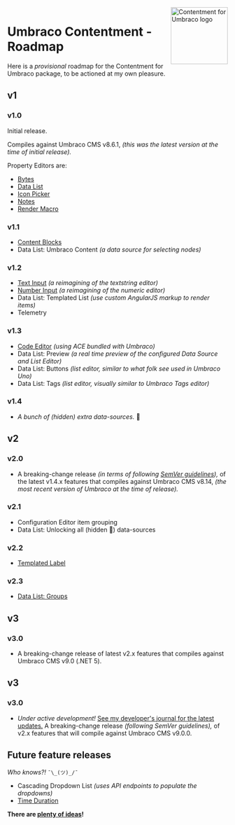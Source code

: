 ﻿<img src="../docs/assets/img/logo.png" alt="Contentment for Umbraco logo" title="A state of Umbraco happiness." height="130" align="right">

# Umbraco Contentment - Roadmap

Here is a _provisional_ roadmap for the Contentment for Umbraco package, to be actioned at my own pleasure.


## v1

### v1.0

Initial release.

Compiles against Umbraco CMS v8.6.1, _(this was the latest version at the time of initial release)._

Property Editors are:

- [Bytes](../docs/editors/bytes.md)
- [Data List](../docs/editors/data-list.md)
- [Icon Picker](../docs/editors/icon-picker.md)
- [Notes](../docs/editors/notes.md)
- [Render Macro](../docs/editors/render-macro.md)

### v1.1

- [Content Blocks](../docs/editors/content-blocks.md)
- Data List: Umbraco Content _(a data source for selecting nodes)_

### v1.2

- [Text Input](../docs/editors/text-input.md) _(a reimagining of the textstring editor)_
- [Number Input](../docs/editors/number-input.md) _(a reimagining of the numeric editor)_
- Data List: Templated List _(use custom AngularJS markup to render items)_
- Telemetry

### v1.3

- [Code Editor](../docs/editors/code-editor.md) _(using ACE bundled with Umbraco)_
- Data List: Preview _(a real time preview of the configured Data Source and List Editor)_
- Data List: Buttons _(list editor, similar to what folk see used in Umbraco Uno)_
- Data List: Tags _(list editor, visually similar to Umbraco Tags editor)_

### v1.4

- _A bunch of (hidden) extra data-sources._ 🤫


## v2

### v2.0

- A breaking-change release _(in terms of following [SemVer guidelines](https://semver.org/)),_ of the latest v1.4.x features that compiles against Umbraco CMS v8.14, _(the most recent version of Umbraco at the time of release)._

### v2.1

- Configuration Editor item grouping
- Data List: Unlocking all (hidden 🤫) data-sources

### v2.2

- [Templated Label](https://github.com/leekelleher/umbraco-contentment/discussions/100)

### v2.3

- [Data List: Groups](https://github.com/leekelleher/umbraco-contentment/discussions/90)


## v3

### v3.0

- A breaking-change release of latest v2.x features that compiles against Umbraco CMS v9.0 (.NET 5).


## v3

### v3.0

- _Under active development!_ [See my developer's journal for the latest updates.](https://github.com/leekelleher/umbraco-contentment/discussions/105) A breaking-change release _(following SemVer guidelines),_ of v2.x features that will compile against Umbraco CMS v9.0.0.


## Future feature releases

_Who knows?!_ `¯\_(ツ)_/¯`

- Cascading Dropdown List _(uses API endpoints to populate the dropdowns)_
- [Time Duration](https://github.com/leekelleher/umbraco-contentment/discussions/114)

**There are [plenty of ideas](IDEAS.md)!**

